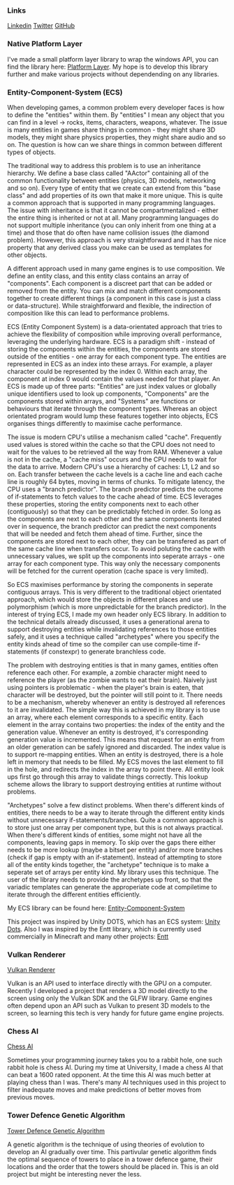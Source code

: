 ### Links

[Linkedin](https://www.linkedin.com/in/oscar-smith-jones-44329a195/) 
[Twitter](https://twitter.com/OscarSmithJone1)
[GitHub](https://github.com/ozzysmithjones)

### Native Platform Layer
I've made a small platform layer library to wrap the windows API, you can find the library here: [Platform Layer](https://github.com/ozzysmithjones/platform_layer). My hope is to develop this library further
and make various projects without dependending on any libraries. 

### Entity-Component-System (ECS)

When developing games, a common problem every developer faces is how to define the "entities" within them. By "entities" I mean any object that you can find in a level -> rocks, items, characters, weapons, whatever. The issue is many entities in games share things in common - they might share 3D models, they might share physics properties, they might share audio and so on. The question is how can we share things in common between different types of objects.

The traditional way to address this problem is to use an inheritance hierarchy. We define a base class called "AActor" containing all of the common functionality between entities (physics, 3D models, networking and so on). Every type of entity that we create can extend from this "base class" and add properties of its own that make it more unique. This is quite a common approach that is supported in many programming languages. The issue with inheritance is that it cannot be compartmentalized - either the entire thing is inherited or not at all. Many programming languages do not support multiple inheritance (you can only inherit from one thing at a time) and those that do often have name collision issues (the diamond problem). However, this approach is very straightforward and it has the nice property that any derived class you make can be used as templates for other objects.

A different approach used in many game engines is to use composition. We define an entity class, and this entity class contains an array of "components". Each component is a discreet part that can be added or removed from the entity. You can mix and match different components together to create different things (a component in this case is just a class or data-structure). While straightforward and flexible, the indirection of composition like this can lead to performance problems. 

ECS (Entity Component System) is a data-orientated approach that tries to achieve the flexibility of composition while improving overall performance, leveraging the underlying hardware. ECS is a paradigm shift - instead of storing the components within the entities, the components are stored outside of the entities - one array for each component type. The entities are represented in ECS as an index into these arrays. For example, a player character could be represented by the index 0. Within each array, the component at index 0 would contain the values needed for that player. An ECS is made up of three parts: "Entities" are just index values or globally unique identifiers used to look up components, "Components" are the components stored within arrays, and "Systems" are functions or behaviours that iterate through the component types. Whereas an object orientated program would lump these features together into objects, ECS organises things differently to maximise cache performance. 

The issue is modern CPU's utilise a mechanism called "cache". Frequently used values is stored within the cache so that the CPU does not need to wait for the values to be retrieved all the way from RAM. Whenever a value is not in the cache, a "cache miss" occurs and the CPU needs to wait for the data to arrive. Modern CPU's use a hierarchy of caches: L1, L2 and so on. Each transfer between the cache levels is a cache line and each cache line is roughly 64 bytes, moving in terms of chunks. To mitigate latency, the CPU uses a "branch predictor". The branch predictor predicts the outcome of if-statements to fetch values to the cache ahead of time. ECS leverages these properties, storing the entity components next to each other (contiguously) so that they can be predictably fetched in order. So long as the components are next to each other and the same components iterated over in sequence, the branch predictor can predict the next components that will be needed and fetch them ahead of time. Further, since the components are stored next to each other, they can be transfered as part of the same cache line when transfers occur. To avoid poluting the cache with unnecessary values, we split up the components into seperate arrays - one array for each component type. This way only the necessary components will be fetched for the current operation (cache space is very limited). 

So ECS maximises performance by storing the components in seperate contiguous arrays. This is very different to the traditional object orientated approach, which would store the objects in different places and use polymorphism (which is more unpredictable for the branch predictor). In the interest of trying ECS, I made my own header only ECS library. In addition to the technical details already discussed, it uses a generational arena to support destroying entities while invalidating references to those entities safely, and it uses a technique called "archetypes" where you specify the entity kinds ahead of time so the compiler can use compile-time if-statements (if constexpr) to generate branchless code. 

The problem with destroying entities is that in many games, entities often reference each other. For example, a zombie character might need to reference the player (as the zombie wants to eat their brain). Naively just using pointers is problematic - when the player's brain is eaten, that character will be destroyed, but the pointer will still point to it. There needs to be a mechanism, whereby whenever an entity is destroyed all references to it are invalidated. The simple way this is achieved in my library is to use an array, where each element corresponds to a specific entity. Each element in the array contains two properties: the index of the entity and the generation value. Whenever an entity is destroyed, it's corresponding generation value is incremented. This means that request for an entity from an older generation can be safely ignored and discarded. The index value is to support re-mapping entities. When an entity is destroyed, there is a hole left in memory that needs to be filled. My ECS moves the last element to fill in the hole, and redirects the index in the array to point there. All entity look ups first go through this array to validate things correctly. This lookup scheme allows the library to support destroying entities at runtime without problems. 

"Archetypes" solve a few distinct problems. When there's different kinds of entities, there needs to be a way to iterate through the different entity kinds without unnecessary if-statements/branches. Quite a common approach is to store just one array per component type, but this is not always practical. When there's different kinds of entities, some might not have all the components, leaving gaps in memory. To skip over the gaps there either needs to be more lookup (maybe a bitset per entity) and/or more branches (check if gap is empty with an if-statement). Instead of attempting to store all of the entity kinds together, the "archetype" technique is to make a seperate set of arrays per entity kind. My library uses this technique. The user of the library needs to provide the archetypes up front, so that the variadic templates can generate the approperiate code at compiletime to iterate through the different entities efficiently. 

My ECS library can be found here: 
[Entity-Component-System](https://github.com/ozzysmithjones/entity-component-system) 

This project was inspired by Unity DOTS, which has an ECS system: [Unity Dots](https://unity.com/dots). Also I was inspired by the Entt library, which is currently used commercially in Minecraft and many other projects: [Entt](https://github.com/skypjack/entt) 

### Vulkan Renderer

[Vulkan Renderer](https://github.com/ozzysmithjones/LearnVulkan)

Vulkan is an API used to interface directly with the GPU on a computer. Recently I developed a project that renders a 3D model directly to the screen using only the Vulkan SDK and the GLFW library. Game engines often depend upon an API such as Vulkan to present 3D models to the screen, so learning this tech is very handy for future game engine projects. 

### Chess AI

[Chess AI](https://github.com/ozzysmithjones/Chess)

Sometimes your programming journey takes you to a rabbit hole, one such rabbit hole is chess AI. During my time at University, I made a chess AI that can beat a 1600 rated opponent. At the time this AI was much better at playing chess than I was. There's many AI techniques used in this project to filter inadequate moves and make predictions of better moves from previous moves. 

### Tower Defence Genetic Algorithm

[Tower Defence Genetic Algorithm](https://github.com/ozzysmithjones/GeneticAlgorithm)

A genetic algorithm is the technique of using theories of evolution to develop an AI gradually over time. This partivular genetic algorithm finds the optimal sequence of towers to place in a tower defence game, their locations and the order that the towers should be placed in. This is an old project but might be interesting never the less.

